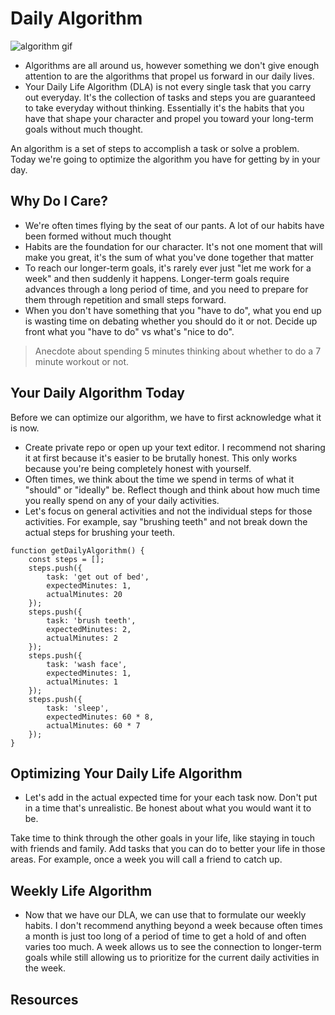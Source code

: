 # Daily Algorithm

![algorithm gif](https://i.giphy.com/3o6Yg4GUVgIUg3bf7W.gif)

- Algorithms are all around us, however something we don't give enough attention to are the algorithms that propel us forward in our daily lives.
- Your Daily Life Algorithm (DLA) is not every single task that you carry out everyday. It's the collection of tasks and steps you are guaranteed to take everyday without thinking. Essentially it's the habits that you have that shape your character and propel you toward your long-term goals without much thought.


An algorithm is a set of steps to accomplish a task or solve a problem. Today we're going to optimize the algorithm you have for getting by in your day.

## Why Do I Care?

- We're often times flying by the seat of our pants. A lot of our habits have been formed without much thought
- Habits are the foundation for our character. It's not one moment that will make you great, it's the sum of what you've done together that matter
- To reach our longer-term goals, it's rarely ever just "let me work for a week" and then suddenly it happens. Longer-term goals require advances through a long period of time, and you need to prepare for them through repetition and small steps forward.
- When you don't have something that you "have to do", what you end up is wasting time on debating whether you should do it or not. Decide up front what you "have to do" vs what's "nice to do".

> Anecdote about spending 5 minutes thinking about whether to do a 7 minute workout or not.

## Your Daily Algorithm Today

Before we can optimize our algorithm, we have to first acknowledge what it is now.

- Create private repo or open up your text editor. I recommend not sharing it at first because it's easier to be brutally honest. This only works because you're being completely honest with yourself.
- Often times, we think about the time we spend in terms of what it "should" or "ideally" be. Reflect though and think about how much time you really spend on any of your daily activities.
- Let's focus on general activities and not the individual steps for those activities. For example, say "brushing teeth" and not break down the actual steps for brushing your teeth.

```
function getDailyAlgorithm() {
	const steps = [];
	steps.push({
		task: 'get out of bed',
		expectedMinutes: 1,
		actualMinutes: 20
	});
	steps.push({
		task: 'brush teeth',
		expectedMinutes: 2,
		actualMinutes: 2
	});
	steps.push({
		task: 'wash face',
		expectedMinutes: 1,
		actualMinutes: 1
	});
	steps.push({
		task: 'sleep',
		expectedMinutes: 60 * 8,
		actualMinutes: 60 * 7
	});
}

```

## Optimizing Your Daily Life Algorithm

- Let's add in the actual expected time for your each task now. Don't put in a time that's unrealistic. Be honest about what you would want it to be.

Take time to think through the other goals in your life, like staying in touch with friends and family. Add tasks that you can do to better your life in those areas. For example, once a week you will call a friend to catch up.

## Weekly Life Algorithm

- Now that we have our DLA, we can use that to formulate our weekly habits. I don't recommend anything beyond a week because often times a month is just too long of a period of time to get a hold of and often varies too much. A week allows us to see the connection to longer-term goals while still allowing us to prioritize for the current daily activities in the week.  

## Resources
